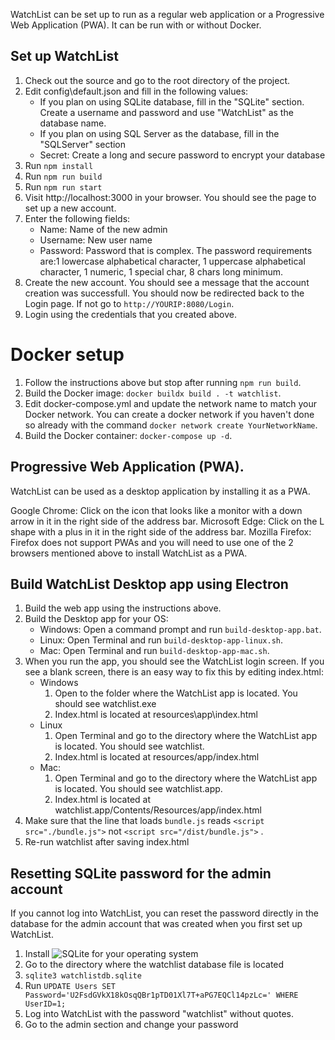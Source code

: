 WatchList can be set up to run as a regular web application or a Progressive Web Application (PWA). It can be run with or without Docker.

## Set up WatchList
1. Check out the source and go to the root directory of the project.
1. Edit config\default.json and fill in the following values:
   - If you plan on using SQLite database, fill in the "SQLite" section. Create a username and password and use "WatchList" as the database name.
   - If you plan on using SQL Server as the database, fill in the "SQLServer" section
   - Secret: Create a long and secure password to encrypt your database
1. Run `npm install`
1. Run `npm run build`
1. Run `npm run start`
1. Visit http://localhost:3000 in your browser. You should see the page to set up a new account.
1. Enter the following fields:
   - Name: Name of the new admin
   - Username: New user name
   - Password: Password that is complex. The password requirements are:1 lowercase alphabetical character, 1 uppercase alphabetical character, 1 numeric, 1 special char, 8 chars long minimum.
1. Create the new account. You should see a message that the account creation was successfull. You should now be redirected back to the Login page. If not go to `http://YOURIP:8080/Login`.
1. Login using the credentials that you created above.

# Docker setup
1. Follow the instructions above but stop after running `npm run build`.
1. Build the Docker image: `docker buildx build . -t watchlist`.
1. Edit docker-compose.yml and update the network name to match your Docker network. You can create a docker network if you haven't done so already with the command `docker network create YourNetworkName`.
1. Build the Docker container: `docker-compose up -d`.

## Progressive Web Application (PWA).
WatchList can be used as a desktop application by installing it as a PWA.

Google Chrome: Click on the icon that looks like a monitor with a down arrow in it in the right side of the address bar.
Microsoft Edge: Click on the L shape with a plus in it in the right side of the address bar.
Mozilla Firefox: Firefox does not support PWAs and you will need to use one of the 2 browsers mentioned above to install WatchList as a PWA.

## Build WatchList Desktop app using Electron
1. Build the web app using the instructions above.
1. Build the Desktop app for your OS:
   - Windows: Open a command prompt and run `build-desktop-app.bat`.
   - Linux: Open Terminal and run `build-desktop-app-linux.sh`.
   - Mac: Open Terminal and run `build-desktop-app-mac.sh`.
1. When you run the app, you should see the WatchList login screen. If you see a blank screen, there is an easy way to fix this by editing index.html:
   - Windows
      1. Open to the folder where the WatchList app is located. You should see watchlist.exe
      1. Index.html is located at resources\app\index.html
   - Linux
      1. Open Terminal and go to the directory where the WatchList app is located.  You should see watchlist.
      1. Index.html is located at resources/app/index.html
   - Mac:
      1. Open Terminal and go to the directory where the WatchList app is located. You should see watchlist.app.
      1. Index.html is located at watchlist.app/Contents/Resources/app/index.html
1. Make sure that the line that loads `bundle.js` reads `<script src="./bundle.js">` not `<script src="/dist/bundle.js">` .
1. Re-run watchlist after saving index.html

## Resetting SQLite password for the admin account
If you cannot log into WatchList, you can reset the password directly in the database for the admin account that was created when you first set up WatchList.
1. Install ![SQLite](https://www.sqlite.org/) for your operating system
1. Go to the directory where the watchlist database file is located
1. `sqlite3 watchlistdb.sqlite`
1. Run `UPDATE Users SET Password='U2FsdGVkX18kOsqQBr1pTD01Xl7T+aPG7EQCl14pzLc=' WHERE UserID=1;`
1. Log into WatchList with the password "watchlist" without quotes.
1. Go to the admin section and change your password